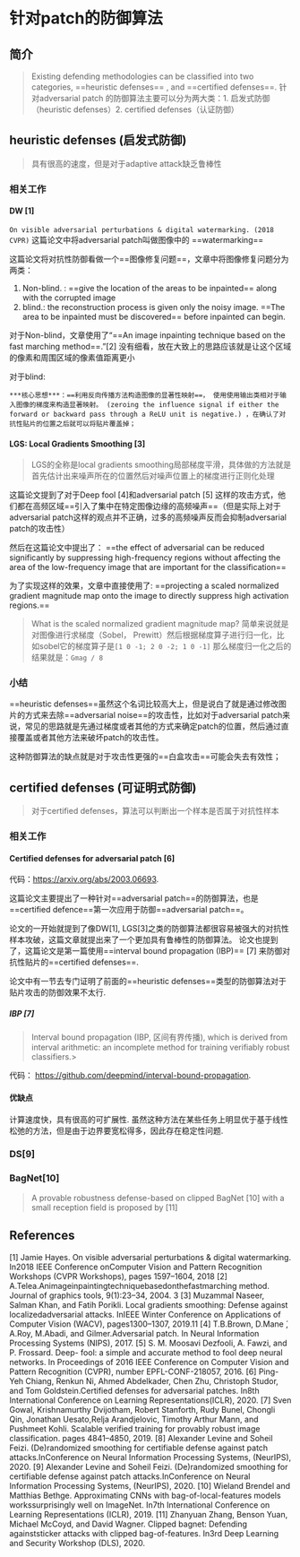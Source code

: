 # 针对patch的防御算法

## 简介
> Existing defending methodologies can be classified into two categories, ==heuristic defenses== , and ==certified defenses==.
	针对adversarial patch 的防御算法主要可以分为两大类：1.  启发式防御（heuristic defenses）2. certified defenses（认证防御）

## heuristic defenses (启发式防御)
> 具有很高的速度，但是对于adaptive attack缺乏鲁棒性

### 相关工作
#### DW [1]
`On visible adversarial perturbations & digital watermarking. (2018 CVPR)`
这篇论文中将adversarial patch叫做图像中的 ==watermarking==

这篇论文将对抗性防御看做一个==图像修复问题==，文章中将图像修复问题分为两类：
1.  Non-blind. : ==give the location of the areas to be inpainted== along with the corrupted image
2. blind.: the reconstruction process is given only the noisy image. ==The area to be inpainted must be discovered== before inpainted can begin.

对于Non-blind，文章使用了“==An image inpainting technique based on the fast marching method==.”[2]  没有细看，放在大致上的思路应该就是让这个区域的像素和周围区域的像素值距离更小

对于blind:

	***核心思想***：==利用反向传播方法构造图像的显著性映射==， 使用使用输出类相对于输入图像的梯度来构造显著映射。 (zeroing the influence signal if either the forward or backward pass through a ReLU unit is negative.) ，在确认了对抗性贴片的位置之后就可以将贴片覆盖掉；

#### LGS:  Local Gradients Smoothing [3]
> LGS的全称是local gradients smoothing局部梯度平滑，具体做的方法就是首先估计出来噪声所在的位置然后对噪声位置上的梯度进行正则化处理

这篇论文提到了对于Deep fool [4]和adversarial patch [5] 这样的攻击方式，他们都在高频区域==引入了集中在特定图像边缘的高频噪声==（但是实际上对于adversarial patch这样的观点并不正确，过多的高频噪声反而会抑制adversarial patch的攻击性） 

然后在这篇论文中提出了： ==the effect of adversarial can be reduced significantly by suppressing high-frequency regions without affecting the area of the low-frequency image that are important for the classification==

为了实现这样的效果，文章中直接使用了: ==projecting a scaled normalized gradient magnitude map onto the image to directly suppress high activation regions.==

> What is the scaled normalized gradient magnitude map?
> 简单来说就是对图像进行求梯度（Sobel， Prewitt）然后根据梯度算子进行归一化，比如sobel它的梯度算子是`[1 0 -1; 2 0 -2; 1 0 -1]` 那么梯度归一化之后的结果就是：`Gmag / 8`

 
### 小结
==heuristic defenses==虽然这个名词比较高大上，但是说白了就是通过修改图片的方式来去除==adversarial noise==的攻击性，比如对于adversarial patch来说，常见的思路就是先通过梯度或者其他的方式来确定patch的位置，然后通过直接覆盖或者其他方法来破坏patch的攻击性。

这种防御算法的缺点就是对于攻击性更强的==白盒攻击==可能会失去有效性；

## certified defenses (可证明式防御)
> 对于certified defenses，算法可以判断出一个样本是否属于对抗性样本

### 相关工作
#### Certified defenses for adversarial patch [6]
代码：https://arxiv.org/abs/2003.06693.

这篇论文主要提出了一种针对==adversarial patch==的防御算法，也是==certified defence==第一次应用于防御==adversarial patch==。

论文的一开始就提到了像DW[1], LGS[3]之类的防御算法都很容易被强大的对抗性样本攻破，这篇文章就提出来了一个更加具有鲁棒性的防御算法。 论文也提到了，这篇论文是第一篇使用==interval bound propagation (IBP)== [7] 来防御对抗性贴片的==certified defenses==.

论文中有一节去专门证明了前面的==heuristic defenses==类型的防御算法对于贴片攻击的防御效果不太行.


##### IBP [7]
 >Interval bound propagation (IBP, 区间有界传播), which is derived from interval arithmetic: an incomplete method for training verifiably robust classifiers.>  

代码：  https://github.com/deepmind/interval-bound-propagation.
  

#### 优缺点
  计算速度快，具有很高的可扩展性.  虽然这种方法在某些任务上明显优于基于线性松弛的方法，但是由于边界要宽松得多，因此存在稳定性问题. 

### DS[9]



### BagNet[10]
> A provable robustness defense-based on clipped BagNet [10] with a small reception field is proposed by [11]


## References
[1] Jamie Hayes. On visible adversarial perturbations & digital watermarking. In2018 IEEE Conference onComputer Vision and Pattern Recognition Workshops (CVPR Workshops), pages 1597–1604, 2018
[2] A.Telea.Animageinpaintingtechniquebasedonthefastmarching method. Journal of graphics tools, 9(1):23–34, 2004. 3
[3] Muzammal Naseer, Salman Khan, and Fatih Porikli. Local gradients smoothing: Defense against localizedadversarial attacks. InIEEE Winter Conference on Applications of Computer Vision (WACV), pages1300–1307, 2019.11
[4] T.B.Brown, D.Mane ́, A.Roy, M.Abadi, and Gilmer.Adversarial patch. In Neural Information Processing Systems (NIPS), 2017.
[5] S. M. Moosavi Dezfooli, A. Fawzi, and P. Frossard. Deep- fool: a simple and accurate method to fool deep neural networks. In Proceedings of 2016 IEEE Conference on Computer Vision and Pattern Recognition (CVPR), number EPFL-CONF-218057, 2016.
[6] Ping-Yeh Chiang, Renkun Ni, Ahmed Abdelkader, Chen Zhu, Christoph Studor, and Tom Goldstein.Certified defenses for adversarial patches. In8th International Conference on Learning Representations(ICLR), 2020.
[7] Sven Gowal, Krishnamurthy Dvijotham, Robert Stanforth, Rudy Bunel, Chongli Qin, Jonathan Uesato,Relja Arandjelovic, Timothy Arthur Mann, and Pushmeet Kohli. Scalable verified training for provably robust image classification. pages 4841–4850, 2019.
[8] Alexander Levine and Soheil Feizi. (De)randomized smoothing for certifiable defense against patch attacks.InConference on Neural Information Processing Systems, (NeurIPS), 2020.
[9] Alexander Levine and Soheil Feizi. (De)randomized smoothing for certifiable defense against patch attacks.InConference on Neural Information Processing Systems, (NeurIPS), 2020.
[10] Wieland Brendel and Matthias Bethge. Approximating CNNs with bag-of-local-features models workssurprisingly well on ImageNet. In7th International Conference on Learning Representations (ICLR), 2019.
[11] Zhanyuan Zhang, Benson Yuan, Michael McCoyd, and David Wagner. Clipped bagnet: Defending againststicker attacks with clipped bag-of-features. In3rd Deep Learning and Security Workshop (DLS), 2020.